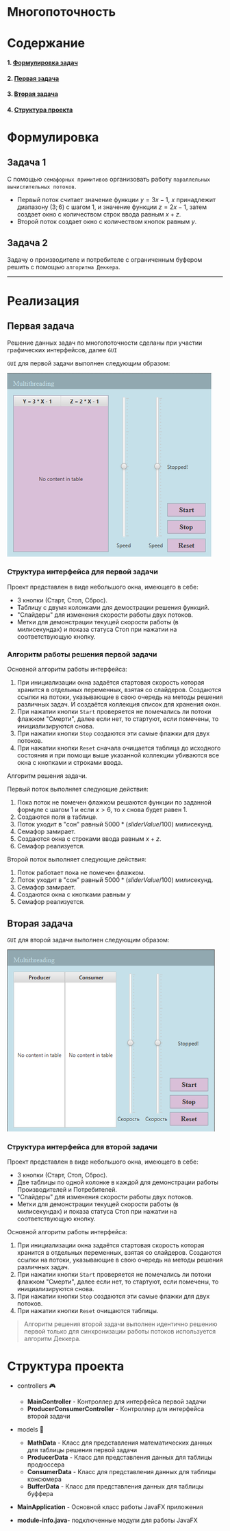 # Многопоточность
# Содержание
#### 1. [Формулировка задач](#form)
#### 2. [Первая задача](#first)
#### 3. [Вторая задача](#second)
#### 4. [Структура проекта](#struc)

# <a name="form">Формулировка</a>
## Задача 1
C помощью ``семафорных примитивов`` организовать работу ``параллельных вычислительных потоков``. 
+ Первый поток считает значение функции $y = 3x - 1$, $x$ принадлежит диапазону $(3;6)$ с шагом $1$, и значение функции $z = 2x - 1$, затем создает окно с количеством строк ввода равным $x + z$. 
+ Второй поток создает окно с количеством кнопок равным $y$. 

## Задача 2
Задачу о производителе и потребителе с ограниченным буфером решить с помощью ``алгоритма Деккера``.

---
# Реализация

## <a name="first">Первая задача</a>

Решение данных задач по многопоточности сделаны при участии графических интерфейсов, далее `GUI`

`GUI` для первой задачи выполнен следующим образом:

<img src="src/main/resources/ru/rubysln/multithreading/images/firstGUIpresent.png">

### Структура интерфейса для первой задачи

Проект представлен в виде небольшого окна, имеющего в себе:
+ 3 кнопки (Старт, Стоп, Сброс).
+ Таблицу с двумя колонками для демострации решения функций.
+ "Слайдеры" для изменения скорости работы двух потоков.
+ Метки для демонстрации текущей скорости работы (в милисекундах) и показа статуса Стоп при нажатии на соответствующую кнопку.

### Алгоритм работы решения первой задачи

Основной алгоритм работы интерфейса:
1. При инициализации окна задаётся стартовая скорость которая хранится в отдельных переменных, взятая со слайдеров.
Создаются ссылки на потоки, указывающие в свою очередь на методы решения различных задач. И создаётся коллекция список для хранения окон.
2. При нажатии кнопки `Start` проверяется не помечались ли потоки флажком "Смерти", далее если нет, то стартуют, если помечены, то инициализируются снова.
3. При нажатии кнопки `Stop` создаются эти самые флажки для двух потоков.
4. При нажатии кнопки `Reset` сначала очищается таблица до исходного состояния и при помощи выше указанной коллекции убиваются все окна с кнопками и строками ввода.

Алгоритм решения задачи. 

Первый поток выполняет следующие действия:
1. Пока поток не помечен флажком решаются функции по заданной формуле с шагом $1$ и если $x > 6$, то $x$ снова будет равен $1$.
2. Создаются поля в таблице.
3. Поток уходит в "сон" равный $5000 * (sliderValue / 100)$ милисекунд.
4. Семафор замирает.
5. Создаются окна с строками ввода равным $x + z$.
6. Семафор реализуется.

Второй поток выполняет следующие действия: 
1. Поток работает пока не помечен флажком.
2. Поток уходит в "сон" равный $5000 * (sliderValue / 100)$ милисекунд.
3. Семафор замирает.
4. Создаются окна с кнопками равным $y$
5. Семафор реализуется.

## <a name="second">Вторая задача</a>
`GUI` для второй задачи выполнен следующим образом:

<img src="src/main/resources/ru/rubysln/multithreading/images/secondGUIpresent.png">

### Структура интерфейса для второй задачи

Проект представлен в виде небольшого окна, имеющего в себе:
+ 3 кнопки (Старт, Стоп, Сброс).
+ Две таблицы по одной колонке в каждой для демонстрации работы Производителей и Потребителей.
+ "Слайдеры" для изменения скорости работы двух потоков.
+ Метки для демонстрации текущей скорости работы (в милисекундах) и показа статуса Стоп при нажатии на соответствующую кнопку.

Основной алгоритм работы интерфейса:
1. При инициализации окна задаётся стартовая скорость которая хранится в отдельных переменных, взятая со слайдеров.
Создаются ссылки на потоки, указывающие в свою очередь на методы решения различных задач.
2. При нажатии кнопки `Start` проверяется не помечались ли потоки флажком "Смерти", далее если нет, то стартуют, если помечены, то инициализируются снова.
3. При нажатии кнопки `Stop` создаются эти самые флажки для двух потоков.
4. При нажатии кнопки `Reset` очищаются таблицы.

>Алгоритм решения второй задачи выполнен идентично решению первой только для синхронизации работы потоков используется алгоритм Деккера.

# <a name="struc">Структура проекта</a>

- controllers 🎮
  - **MainController** - Контроллер для интерфейса первой задачи
  - **ProducerConsumerController** - Контроллер для интерфейса второй задачи

- models 🔭
  - **MathData** - Класс для представления математических данных для таблицы решения первой задачи
  - **ProducerData** - Класс для представления данных для таблицы продюссера
  - **ConsumerData** - Класс для представления данных для таблицы консюмера
  - **BufferData** - Класс для представления данных для таблицы буффера

- **MainApplication** - Основной класс работы JavaFX приложения

- **module-info.java**- подключенные модули для работы JavaFX
